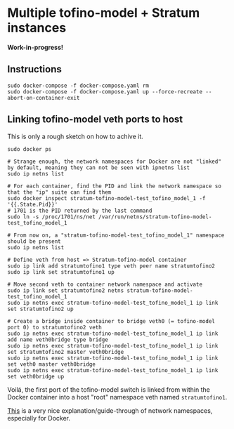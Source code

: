 # Multiple tofino-model + Stratum instances 

**Work-in-progress!**

## Instructions

```
sudo docker-compose -f docker-compose.yaml rm
sudo docker-compose -f docker-compose.yaml up --force-recreate --abort-on-container-exit
```

## Linking tofino-model veth ports to host

This is only a rough sketch on how to achive it.

```
sudo docker ps

# Strange enough, the network namespaces for Docker are not "linked" by default, meaning they can not be seen with ipnetns list
sudo ip netns list

# For each container, find the PID and link the network namespace so that the "ip" suite can find them
sudo docker inspect stratum-tofino-model-test_tofino_model_1 -f '{{.State.Pid}}'
# 1701 is the PID returned by the last command
sudo ln -s /proc/1701/ns/net /var/run/netns/stratum-tofino-model-test_tofino_model_1

# From now on, a "stratum-tofino-model-test_tofino_model_1" namespace should be present
sudo ip netns list

# Define veth from host => Stratum-tofino-model container
sudo ip link add stratumtofino1 type veth peer name stratumtofino2
sudo ip link set stratumtofino1 up

# Move second veth to container network namespace and activate
sudo ip link set stratumtofino2 netns stratum-tofino-model-test_tofino_model_1
sudo ip netns exec stratum-tofino-model-test_tofino_model_1 ip link set stratumtofino2 up

# Create a bridge inside container to bridge veth0 (= tofino-model port 0) to stratumtofino2 veth
sudo ip netns exec stratum-tofino-model-test_tofino_model_1 ip link add name veth0bridge type bridge
sudo ip netns exec stratum-tofino-model-test_tofino_model_1 ip link set stratumtofino2 master veth0bridge
sudo ip netns exec stratum-tofino-model-test_tofino_model_1 ip link set veth0 master veth0bridge
sudo ip netns exec stratum-tofino-model-test_tofino_model_1 ip link set veth0bridge up
```

Voilá, the first port of the tofino-model switch is linked from within the Docker container into a host "root" namespace veth named `stratumtofino1`.

[This](https://dev.to/polarbit/how-docker-container-networking-works-mimic-it-using-linux-network-namespaces-9mj) is a very nice explanation/guide-through of network namespaces, especially for Docker.
